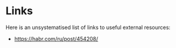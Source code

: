 # Links

Here is an unsystematised list of links to useful external resources:

- https://habr.com/ru/post/454208/

